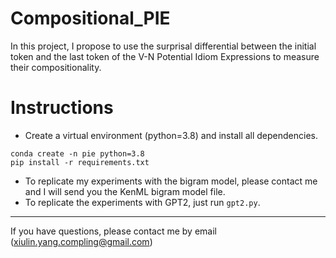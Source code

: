 # Compositional_PIE
In this project, I propose to use the surprisal differential between the initial token and the last token of the V-N Potential Idiom Expressions to measure their compositionality.

# Instructions
- Create a virtual environment (python=3.8) and install all dependencies.
```
conda create -n pie python=3.8
pip install -r requirements.txt
```
- To replicate my experiments with the bigram model, please contact me and I will send you the KenML bigram model file.
- To replicate the experiments with GPT2, just run ``gpt2.py``.

--------------------------------------------
If you have questions, please contact me by email (xiulin.yang.compling@gmail.com)
